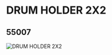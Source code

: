 # DRUM HOLDER 2X2
## 55007
![DRUM HOLDER 2X2](https://lc-www-live-s.legocdn.com/media/bricks/5/2/4289369.jpg)